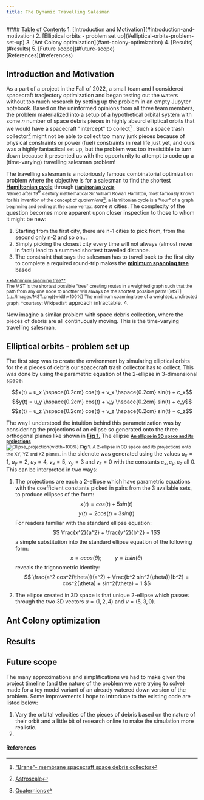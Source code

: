 ```yaml
---
title: The Dynamic Travelling Salesman
---
```


<div class="toc-content">
#### <u> Table of Contents</u>
1. [Introduction and Motivation](#introduction-and-motivation)
2. [Elliptical orbits - problem set up](#elliptical-orbits-problem-set-up)
3. [Ant Colony optimization](#ant-colony-optimization)
4. [Results](#results)
5. [Future scope](#future-scope)
<br>[References](#references)
</div>





<div class="post-body">

## Introduction and Motivation

As a part of a project in the Fall of 2022, a small team and I considered spacecraft tracjectory optimization and began testing out the waters without too much research by setting up the problem in an empty Jupyter notebook. Based on the uninformed opinions from all three team members, the problem materialized into a setup of a hypothetical orbital system with some $n$ number of space debris pieces in highly absurd elliptical orbits that we would have a spacecraft "intercept" to collect[^1] . Such a space trash collector[^2] might not be able to collect too many junk pieces because of physical constraints or power (fuel) constraints in real life just yet, and ours was a highly fantastical set up, but the problem was too irresistible to turn down because it presented us with the opportunity to attempt to code up a (time-varying) travelling salesman problem!



The travelling salesman is a notoriously famous combinatorial optimization problem where the objective is for a salesman to find the shortest <a href="#hamilton">**Hamiltonian cycle**</a> through 
<span id="hamilton">
  <small class="sidenote">
  <u>**Hamiltonian Cycle**</u><br>
  Named after 19$^{th}$ century mathematical Sir William Rowan Hamilton, most famously known for his invention of the concept of *quaternions*[^3], a Hamiltonian cycle is a "tour" of a graph beginning and ending at the same vertex.
  </small>
</span>
 some $n$ cities. The complexity of the question becomes more apparent upon closer inspection to those to whom it might be new:

1. Starting from the first city, there are n-1 cities to pick from, from the second only n-2 and so on...
2. Simply picking the closest city every time will not always (almost never in fact!) lead to a summed shortest travelled distance.
3. The constraint that says the salesman has to travel back to the first city to complete a required round-trip makes the <a href="#mst">**minimum spanning tree**</a> based 
<span id="mst">
  <small class="sidenote">
  <u>**Minimum spanning tree**</u><br>
  The MST is the shortest possible "tree" creating routes in a weighted graph such that the path from any one node to another will always be the shortest possible path!
  ![MST](../../Images/MST.png){width=100%}
  The minimum spanning tree of a weighted, undirected graph, *courtesy: Wikipedia*.
  </small>
</span>
approach intractable.
4. 

Now imagine a similar problem with space debris collection, where the pieces of debris are all continuously moving. This is the time-varying travelling salesman.






## Elliptical orbits - problem set up

The first step was to create the environment by simulating elliptical orbits for the $n$ pieces of debris our spacecraft trash collector has to collect. This was done by using the parametric equation of the 2-ellipse in 3-dimensional space:

$$x(t) = u_x \hspace{0.2cm} cos(t) + v_x \hspace{0.2cm} sin(t) + c_x$$
$$y(t) = u_y \hspace{0.2cm} cos(t) + v_y \hspace{0.2cm} sin(t) + c_y$$
$$z(t) = u_z \hspace{0.2cm} cos(t) + v_z \hspace{0.2cm} sin(t) + c_z$$

The way I understood the intuition behind this parametrization was by considering the projections of an ellipse so generated onto the three orthogonal planes like shown in <a href="#proj">**Fig 1.**</a> The ellipse
<span id="proj">
  <small class="sidenote">
  <u>**An ellipse in 3D space and its projections**</u><br>
  ![Ellipse_projection](../../Images/proj2.png){width=100%}
  **Fig 1.** A 2-ellipse in 3D space and its projections onto the XY, YZ and XZ planes.
  </small>
</span>
 in the sidenote was generated using the values $u_x = 1$, $u_y = 2$, $u_z = 4$, $v_x = 5$, $v_y = 3$ and $v_z = 0$ with the constants $c_x, c_y, c_z$ all 0. This can be interpreted in two ways:

1. The projections are each a 2-ellipse which have parametric equations with the coefficient constants picked in pairs from the 3 available sets, to produce ellipses of the form:
   $$x(t) =  cos(t) + 5 sin(t)$$
   $$y(t) = 2cos(t) + 3sin(t)$$
   For readers familiar with the standard ellipse equation:
   $$ \frac{x^2}{a^2} + \frac{y^2}{b^2} = 1$$
   a simple substitution into the standard ellipse equation of the following form:
   $$ x = a cos(\theta); \hspace{1cm} y = b sin(\theta) $$
   reveals the trigonometric identity:
   $$ \frac{a^2 cos^2(\theta)}{a^2} + \frac{b^2 sin^2(\theta)}{b^2} = cos^2(\theta) + sin^2(\theta) = 1 $$
   

   
2. The ellipse created in 3D space is that unique 2-ellipse which passes through the two 3D vectors $u = (1, 2, 4)$ and $v=(5, 3, 0)$.
   








## Ant Colony optimization











## Results











## Future scope

The many approximations and simplifications we had to make given the project timeline (and the nature of the problem we were trying to solve) made for a toy model variant of an already watered down version of the problem. Some improvements I hope to introduce to the existing code are listed below:

1. Vary the orbital velocities of the pieces of debris based on the nature of their orbit and a little bit of research online to make the simulation more realistic.
2. 










</div>



<div class="post-footnotes">

#### References

[^1]: ["Brane"- membrane spacecraft space debris collector](#https://www.nasa.gov/feature/brane-craft/)
[^2]: [Astroscale](#https://astroscale.com/astroscales-elsa-d-mission-successfully-completes-complex-rendezvous-operation/)
[^3]: [Quaternions](https://mathworld.wolfram.com/Quaternion.html)

</div>
